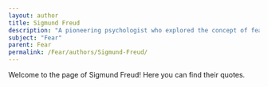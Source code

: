 ```yaml
---
layout: author
title: Sigmund Freud
description: "A pioneering psychologist who explored the concept of fear in his theories on anxiety, repression, and the unconscious mind."
subject: "Fear"
parent: Fear
permalink: /Fear/authors/Sigmund-Freud/
---
```


Welcome to the page of Sigmund Freud! Here you can find their quotes.
